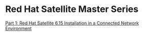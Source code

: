 # Red Hat Satellite Master Series

[Part 1: Red Hat Satellite 6.15 Installation in a Connected Network Environment](https://github.com/rajatagrawal1094/RedHatSatellite-6.15-Installation-Connected)
